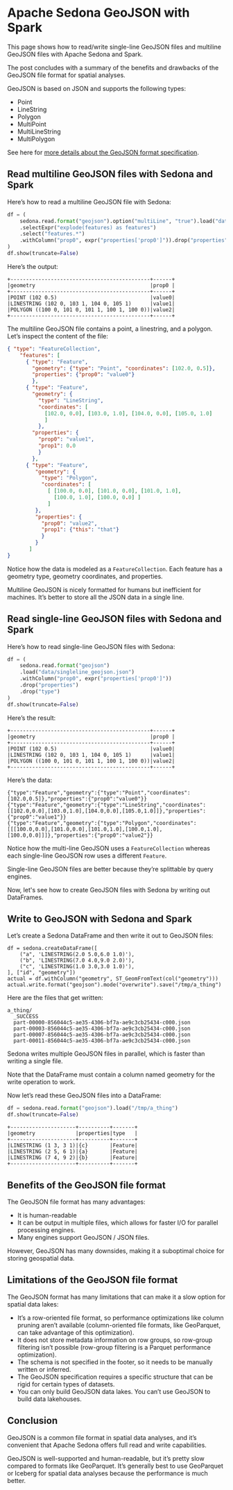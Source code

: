 <!--
 Licensed to the Apache Software Foundation (ASF) under one
 or more contributor license agreements.  See the NOTICE file
 distributed with this work for additional information
 regarding copyright ownership.  The ASF licenses this file
 to you under the Apache License, Version 2.0 (the
 "License"); you may not use this file except in compliance
 with the License.  You may obtain a copy of the License at

   http://www.apache.org/licenses/LICENSE-2.0

 Unless required by applicable law or agreed to in writing,
 software distributed under the License is distributed on an
 "AS IS" BASIS, WITHOUT WARRANTIES OR CONDITIONS OF ANY
 KIND, either express or implied.  See the License for the
 specific language governing permissions and limitations
 under the License.
 -->

# Apache Sedona GeoJSON with Spark

This page shows how to read/write single-line GeoJSON files and multiline GeoJSON files with Apache Sedona and Spark.  

The post concludes with a summary of the benefits and drawbacks of the GeoJSON file format for spatial analyses.

GeoJSON is based on JSON and supports the following types:

* Point
* LineString
* Polygon
* MultiPoint
* MultiLineString
* MultiPolygon

See here for [more details about the GeoJSON format specification](https://datatracker.ietf.org/doc/html/rfc7946).

## Read multiline GeoJSON files with Sedona and Spark

Here’s how to read a multiline GeoJSON file with Sedona:

```python
df = (
    sedona.read.format("geojson").option("multiLine", "true").load("data/multiline_geojson.json")
    .selectExpr("explode(features) as features")
    .select("features.*")
    .withColumn("prop0", expr("properties['prop0']")).drop("properties").drop("type")
)
df.show(truncate=False)
```

Here’s the output:

```
+---------------------------------------------+------+
|geometry                                     |prop0 |
+---------------------------------------------+------+
|POINT (102 0.5)                              |value0|
|LINESTRING (102 0, 103 1, 104 0, 105 1)      |value1|
|POLYGON ((100 0, 101 0, 101 1, 100 1, 100 0))|value2|
+---------------------------------------------+------+
```

The multiline GeoJSON file contains a point, a linestring, and a polygon.  Let’s inspect the content of the file:

```json
{ "type": "FeatureCollection",
    "features": [
      { "type": "Feature",
        "geometry": {"type": "Point", "coordinates": [102.0, 0.5]},
        "properties": {"prop0": "value0"}
        },
      { "type": "Feature",
        "geometry": {
          "type": "LineString",
          "coordinates": [
            [102.0, 0.0], [103.0, 1.0], [104.0, 0.0], [105.0, 1.0]
            ]
          },
        "properties": {
          "prop0": "value1",
          "prop1": 0.0
          }
        },
      { "type": "Feature",
         "geometry": {
           "type": "Polygon",
           "coordinates": [
             [ [100.0, 0.0], [101.0, 0.0], [101.0, 1.0],
               [100.0, 1.0], [100.0, 0.0] ]
             ]
         },
         "properties": {
           "prop0": "value2",
           "prop1": {"this": "that"}
           }
         }
       ]
}
```

Notice how the data is modeled as a `FeatureCollection`.  Each feature has a geometry type, geometry coordinates, and properties.

Multiline GeoJSON is nicely formatted for humans but inefficient for machines. It’s better to store all the JSON data in a single line.

## Read single-line GeoJSON files with Sedona and Spark

Here’s how to read single-line GeoJSON files with Sedona:

```python
df = (
    sedona.read.format("geojson")
    .load("data/singleline_geojson.json")
    .withColumn("prop0", expr("properties['prop0']"))
    .drop("properties")
    .drop("type")  
)
df.show(truncate=False)
```

Here’s the result:

```
+---------------------------------------------+------+  
|geometry                                     |prop0 |
+---------------------------------------------+------+
|POINT (102 0.5)                              |value0|
|LINESTRING (102 0, 103 1, 104 0, 105 1)      |value1|
|POLYGON ((100 0, 101 0, 101 1, 100 1, 100 0))|value2|
+---------------------------------------------+------+
```

Here’s the data:

```
{"type":"Feature","geometry":{"type":"Point","coordinates":[102.0,0.5]},"properties":{"prop0":"value0"}}
{"type":"Feature","geometry":{"type":"LineString","coordinates":[[102.0,0.0],[103.0,1.0],[104.0,0.0],[105.0,1.0]]},"properties":{"prop0":"value1"}}
{"type":"Feature","geometry":{"type":"Polygon","coordinates":[[[100.0,0.0],[101.0,0.0],[101.0,1.0],[100.0,1.0],[100.0,0.0]]]},"properties":{"prop0":"value2"}}
```

Notice how the multi-line GeoJSON uses a `FeatureCollection` whereas each single-line GeoJSON row uses a different `Feature`.

Single-line GeoJSON files are better because they’re splittable by query engines.

Now, let's see how to create GeoJSON files with Sedona by writing out DataFrames.

## Write to GeoJSON with Sedona and Spark

Let’s create a Sedona DataFrame and then write it out to GeoJSON files:

```
df = sedona.createDataFrame([
    ("a", 'LINESTRING(2.0 5.0,6.0 1.0)'),
    ("b", 'LINESTRING(7.0 4.0,9.0 2.0)'),
    ("c", 'LINESTRING(1.0 3.0,3.0 1.0)'),
], ["id", "geometry"])
actual = df.withColumn("geometry", ST_GeomFromText(col("geometry")))
actual.write.format("geojson").mode("overwrite").save("/tmp/a_thing")
```

Here are the files that get written:

```
a_thing/
  _SUCCESS
  part-00000-856044c5-ae35-4306-bf7a-ae9c3cb25434-c000.json
  part-00003-856044c5-ae35-4306-bf7a-ae9c3cb25434-c000.json
  part-00007-856044c5-ae35-4306-bf7a-ae9c3cb25434-c000.json
  part-00011-856044c5-ae35-4306-bf7a-ae9c3cb25434-c000.json
```

Sedona writes multiple GeoJSON files in parallel, which is faster than writing a single file.

Note that the DataFrame must contain a column named geometry for the write operation to work.

Now let’s read these GeoJSON files into a DataFrame:

```python
df = sedona.read.format("geojson").load("/tmp/a_thing")
df.show(truncate=False)
```

```
+---------------------+----------+-------+
|geometry             |properties|type   |
+---------------------+----------+-------+
|LINESTRING (1 3, 3 1)|{c}       |Feature|
|LINESTRING (2 5, 6 1)|{a}       |Feature|
|LINESTRING (7 4, 9 2)|{b}       |Feature|
+---------------------+----------+-------+
```

## Benefits of the GeoJSON file format

The GeoJSON file format has many advantages:

* It is human-readable
* It can be output in multiple files, which allows for faster I/O for parallel processing engines.
* Many engines support GeoJSON / JSON files.

However, GeoJSON has many downsides, making it a suboptimal choice for storing geospatial data.

## Limitations of the GeoJSON file format

The GeoJSON format has many limitations that can make it a slow option for spatial data lakes:

* It’s a row-oriented file format, so performance optimizations like column pruning aren’t available (column-oriented file formats, like GeoParquet, can take advantage of this optimization).
* It does not store metadata information on row groups, so row-group filtering isn’t possible (row-group filtering is a Parquet performance optimization).
* The schema is not specified in the footer, so it needs to be manually written or inferred.
* The GeoJSON specification requires a specific structure that can be rigid for certain types of datasets.
* You can only build GeoJSON data lakes.  You can’t use GeoJSON to build data lakehouses.

## Conclusion

GeoJSON is a common file format in spatial data analyses, and it’s convenient that Apache Sedona offers full read and write capabilities.

GeoJSON is well-supported and human-readable, but it’s pretty slow compared to formats like GeoParquet.  It’s generally best to use GeoParquet or Iceberg for spatial data analyses because the performance is much better.
